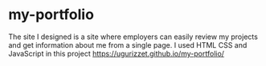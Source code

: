 # my-portfolio
The site I designed is a site where employers can easily review my projects and get information about me from a single page.
I used HTML CSS and JavaScript in this project
https://ugurizzet.github.io/my-portfolio/
